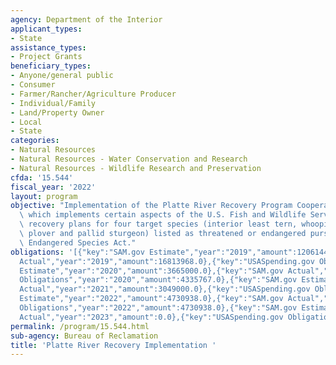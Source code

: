 ```yaml
---
agency: Department of the Interior
applicant_types:
- State
assistance_types:
- Project Grants
beneficiary_types:
- Anyone/general public
- Consumer
- Farmer/Rancher/Agriculture Producer
- Individual/Family
- Land/Property Owner
- Local
- State
categories:
- Natural Resources
- Natural Resources - Water Conservation and Research
- Natural Resources - Wildlife Research and Preservation
cfda: '15.544'
fiscal_year: '2022'
layout: program
objective: "Implementation of the Platte River Recovery Program Cooperative Agreement\
  \ which implements certain aspects of the U.S. Fish and Wildlife Service\u2019s\
  \ recovery plans for four target species (interior least tern, whooping crane, piping\
  \ plover and pallid sturgeon) listed as threatened or endangered pursuant to the\
  \ Endangered Species Act."
obligations: '[{"key":"SAM.gov Estimate","year":"2019","amount":12061449.0},{"key":"SAM.gov
  Actual","year":"2019","amount":16813968.0},{"key":"USASpending.gov Obligations","year":"2019","amount":13688449.0},{"key":"SAM.gov
  Estimate","year":"2020","amount":3665000.0},{"key":"SAM.gov Actual","year":"2020","amount":4335767.0},{"key":"USASpending.gov
  Obligations","year":"2020","amount":4335767.0},{"key":"SAM.gov Estimate","year":"2021","amount":4000000.0},{"key":"SAM.gov
  Actual","year":"2021","amount":3049000.0},{"key":"USASpending.gov Obligations","year":"2021","amount":6890472.0},{"key":"SAM.gov
  Estimate","year":"2022","amount":4730938.0},{"key":"SAM.gov Actual","year":"2022","amount":4730998.0},{"key":"USASpending.gov
  Obligations","year":"2022","amount":4730938.0},{"key":"SAM.gov Estimate","year":"2023","amount":3082987.0},{"key":"SAM.gov
  Actual","year":"2023","amount":0.0},{"key":"USASpending.gov Obligations","year":"2023","amount":3082987.65}]'
permalink: /program/15.544.html
sub-agency: Bureau of Reclamation
title: 'Platte River Recovery Implementation '
---
```

